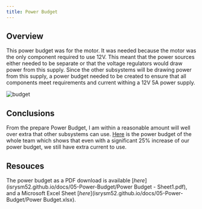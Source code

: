 ```yaml
---
title: Power Budget
---
```


## Overview
This power budget was for the motor. It was needed because the motor was the only component required to use 12V. This meant that the power sources either needed to be separate or that the voltage regulators would draw power from this supply. Since the other subsystems will be drawing power from this supply, a power budget needed to be created to ensure that all components meet requirements and current withing a 12V 5A power supply. 

>

![budget](isrysm52.github.io/docs/05-Power-Budget/Power_Budget.png)

## Conclusions

From the prepare Power Budget, I am within a reasonable amount will well over extra that other subsystems can use. [Here](https://egr304-2025-f-103.github.io/Team%20Power%20Budget/) is the power budget of the whole team which shows that even with a significant 25% increase of our power budget, we still have extra current to use. 

## Resouces

The power budget as a PDF download is available [*here*](isrysm52.github.io/docs/05-Power-Budget/Power Budget - Sheet1.pdf), and a Microsoft Excel Sheet [*here*](isrysm52.github.io/docs/05-Power-Budget/Power Budget.xlsx).